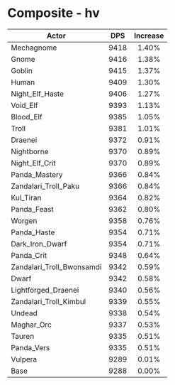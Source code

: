 # Composite - hv
| Actor | DPS | Increase |
|---|:---:|:---:|
|Mechagnome|9418|1.40%|
|Gnome|9416|1.38%|
|Goblin|9415|1.37%|
|Human|9409|1.30%|
|Night_Elf_Haste|9406|1.27%|
|Void_Elf|9393|1.13%|
|Blood_Elf|9385|1.05%|
|Troll|9381|1.01%|
|Draenei|9372|0.91%|
|Nightborne|9370|0.89%|
|Night_Elf_Crit|9370|0.89%|
|Panda_Mastery|9366|0.84%|
|Zandalari_Troll_Paku|9366|0.84%|
|Kul_Tiran|9364|0.82%|
|Panda_Feast|9362|0.80%|
|Worgen|9358|0.76%|
|Panda_Haste|9354|0.71%|
|Dark_Iron_Dwarf|9354|0.71%|
|Panda_Crit|9348|0.64%|
|Zandalari_Troll_Bwonsamdi|9342|0.59%|
|Dwarf|9342|0.58%|
|Lightforged_Draenei|9340|0.56%|
|Zandalari_Troll_Kimbul|9339|0.55%|
|Undead|9338|0.54%|
|Maghar_Orc|9337|0.53%|
|Tauren|9335|0.51%|
|Panda_Vers|9335|0.51%|
|Vulpera|9289|0.01%|
|Base|9288|0.00%|
